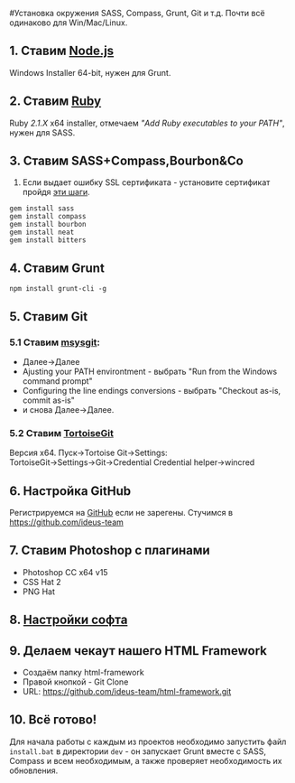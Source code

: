 #Установка окружения
SASS, Compass, Grunt, Git и т.д.
Почти всё одинаково для Win/Mac/Linux.

## 1. Ставим [Node.js](http://nodejs.org/download/)
Windows Installer 64-bit, нужен для Grunt.


## 2. Ставим [Ruby](http://rubyinstaller.org/downloads/)
Ruby _2.1.X_ x64 installer, отмечаем _"Add Ruby executables to your PATH"_, нужен для SASS.


## 3. Ставим SASS+Compass,Bourbon&Co
1) Если выдает ошибку SSL сертификата - установите сертификат пройдя [эти шаги](https://gist.github.com/luislavena/f064211759ee0f806c88#manual-solution-to-ssl-issue).
```
gem install sass
gem install compass
gem install bourbon
gem install neat
gem install bitters
```


## 4. Ставим Grunt
```
npm install grunt-cli -g
```

## 5. Ставим Git
### 5.1 Ставим [msysgit](http://msysgit.github.io/):
 - Далее→Далее
 - Ajusting your PATH environtment - выбрать "Run from the Windows command prompt"
 - Configuring the line endings conversions - выбрать "Checkout as-is, commit as-is"
 - и снова Далее→Далее.


### 5.2 Ставим [TortoiseGit](https://code.google.com/p/tortoisegit/wiki/Download)
Версия x64.
Пуск→Tortoise Git→Settings:
TortoiseGit→Settings→Git→Credential
Credential helper→wincred


## 6. Настройка GitHub
Регистрируемся на [GitHub](https://github.com/) если не зарегены. Стучимся в https://github.com/ideus-team


## 7. Ставим Photoshop с плагинами
 - Photoshop CC x64 v15
 - CSS Hat 2
 - PNG Hat


## 8. [Настройки софта](https://github.com/ideus-team/guidelines/blob/master/frontend/settings.md)


## 9. Делаем чекаут нашего HTML Framework
 - Создаём папку html-framework
 - Правой кнопкой - Git Clone
 - URL: https://github.com/ideus-team/html-framework.git


## 10. Всё готово!
Для начала работы с каждым из проектов необходимо запустить файл `install.bat` в директории `dev` - он запускает Grunt вместе с SASS, Compass и всем необходимым, а также проверяет необходимость их обновления.
